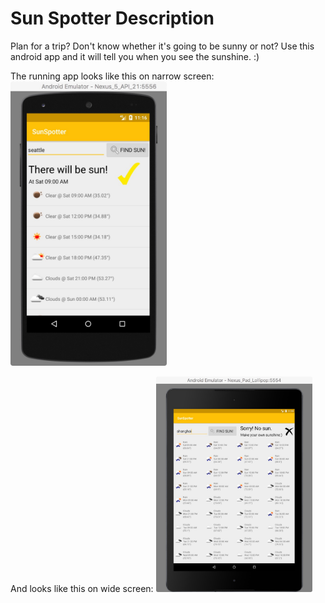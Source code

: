 # Sun Spotter Description

Plan for a trip? Don't know whether it's going to be sunny or not? Use this android app and it will tell you when you see the sunshine. :)

The running app looks like this on narrow screen:
<img src="https://github.com/yunuw/android_sunspotter/blob/development/screenshots/afterSearchNarrow.jpeg" width="250">

And looks like this on wide screen:
<img src="https://github.com/yunuw/android_sunspotter/blob/development/screenshots/afterSearchWide.jpeg" width="250">